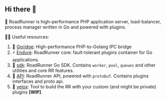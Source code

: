 ## Hi there 👋

🙋‍ RoadRunner is high-performance PHP application server, load-balancer, process manager written in Go and powered with plugins.   

👩‍💻 Useful resources:
1. 🧙 [Goridge](https://github.com/roadrunner-server/goridge): High-performance PHP-to-Golang IPC bridge
2. ⚡ [Endure](https://github.com/roadrunner-server/endure): RoadRunner core: fault-tolerant plugins container for Go applications.
3. 🤖 [sdk](https://github.com/roadrunner-server/sdk): RoadRunner Go SDK. Contains `worker`, `pool`, `queues` and other utilities and core RR features.
4. 🔌 [API](https://github.com/roadrunner-server/api): RoadRunner API, powered with `protobuf`. Contains plugins interfaces and proto api.
5. 🧱 [velox](https://github.com/roadrunner-server/velox): Tool to build the RR with your custom (and might be private) plugins **[WIP]**.
